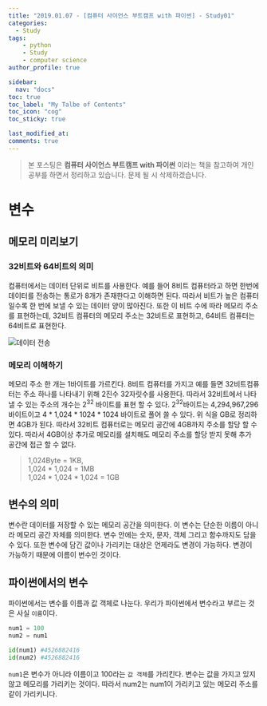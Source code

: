 ```yaml
---
title: "2019.01.07 - [컴퓨터 사이언스 부트캠프 with 파이썬] - Study01"
categories: 
  - Study
tags:
    - python
    - Study
    - computer science
author_profile: true

sidebar:
  nav: "docs"
toc: true
toc_label: "My Talbe of Contents"
toc_icon: "cog"
toc_sticky: true

last_modified_at:
comments: true
---
```


> 본 포스팅은 __컴퓨터 사이언스 부트캠프 with 파이썬__ 이라는 책을 참고하여 개인 공부를 하면서 정리하고 있습니다. 문제 될 시 삭제하겠습니다.


# 변수

## 메모리 미리보기

### 32비트와 64비트의 의미

컴퓨터에서는 데이터 단위로 비트를 사용한다. 예를 들어 8비트 컴퓨터라고 하면 한번에 데이터를 전송하는 통로가 8개가 존재한다고 이해하면 된다. 따라서 비트가 높은 컴퓨터일수록 한 번에 보낼 수 있는 데이터 양이 많아진다. 또한 이 비트 수에 따라 메모리 주소를 표현하는데, 32비트 컴퓨터의 메모리 주소는 32비트로 표현하고, 64비트 컴퓨터는 64비트로 표현한다.

![데이터 전송](https://thebook.io/img/006950/017_1.jpg)

### 메모리 이해하기

메모리 주소 한 개는 1바이트를 가르킨다. 8비트 컴퓨터를 가지고 예를 들면 32비트컴퓨터는 주소 하나를 나타내기 위해 2진수 32자릿수를 사용한다. 따라서 32비트에서 나타낼 수 있는 주소의 개수는 2<sup>32</sup> 바이트를 표현 할 수 있다. 2<sup>32</sup>바이트는 4,294,967,296바이트이고 4 * 1,024 * 1024 * 1024 바이트로 풀어 쓸 수 있다. 위 식을 GB로 정리하면 4GB가 된다. 따라서 32비트 컴퓨터로는 메모리 공간에 4GB까지 주소를 할당 할 수 있다. 따라서 4GB이상 추가로 메모리를 설치해도 메모리 주소를 할당 받지 못해 추가 공간에 접근 할 수 없다. 

> 1,024Byte = 1KB, <br>
> 1,024 * 1,024 = 1MB <br>
> 1,024 * 1,024 * 1,024 = 1GB

## 변수의 의미

변수란 데이터를 저장할 수 있는 메모리 공간을 의미한다. 이 변수는 단순한 이름이 아니라 메모리 공간 자체를 의미한다. 변수 안에는 숫자, 문자, 객체 그리고 함수까지도 담을 수 있다. 또한 변수에 담긴 값이나 가리키는 대상은 언제라도 변경이 가능하다. 변경이 가능하기 때문에 이름이 변수인 것이다.

## 파이썬에서의 변수

파이썬에서는 변수를 이름과 값 객체로 나눈다. 우리가 파이썬에서 변수라고 부르는 것은 사실 `이름`이다.

```python
num1 = 100
num2 = num1

id(num1) #4526882416
id(num2) #4526882416
```
`num1`은 변수가 아니라 이름이고 100라는 `값 객체`를 가리킨다. 변수는 값을 가지고 있지 않고 메모리를 가리키는 것이다. 따라서 num2는 num1이 가리키고 있는 메모리 주소를 같이 가리키니다.


